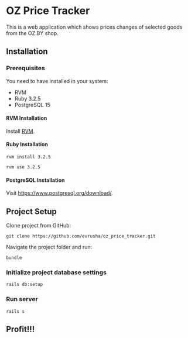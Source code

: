 # OZ Price Tracker

This is a web application which shows prices changes of selected goods from the OZ.BY shop.

## Installation

### Prerequisites

You need to have installed in your system:

- RVM
- Ruby 3.2.5
- PostgreSQL 15

#### RVM Installation

Install [RVM](https://rvm.io/).

#### Ruby Installation

```
rvm install 3.2.5
```

```
rvm use 3.2.5
```

#### PostgreSQL Installation

Visit https://www.postgresql.org/download/.


## Project Setup

Clone project from GitHub:

```
git clone https://github.com/evrusha/oz_price_tracker.git
```

Navigate the project folder and run:

```
bundle
```

### Initialize project database settings

```
rails db:setup
```

### Run server

```
rails s
```

## Profit!!!
